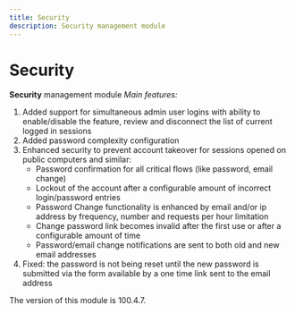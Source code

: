 ```yaml
---
title: Security
description: Security management module
---
```


# Security

**Security** management module
_Main features:_

1. Added support for simultaneous admin user logins with ability to enable/disable the feature, review and disconnect the list of current logged in sessions
2. Added password complexity configuration
3. Enhanced security to prevent account takeover for sessions opened on public computers and similar:
    * Password confirmation for all critical flows (like password, email change)
    * Lockout of the account after a configurable amount of incorrect login/password entries
    * Password Change functionality is enhanced by email and/or ip address by frequency, number and requests per hour limitation
    * Change password link becomes invalid after the first use or after a configurable amount of time
    * Password/email change notifications are sent to both old and new email addresses
4. Fixed: the password is not being reset until the new password is submitted via the form available by a one time link sent to the email address

<InlineAlert slots="text" />
The version of this module is 100.4.7.
